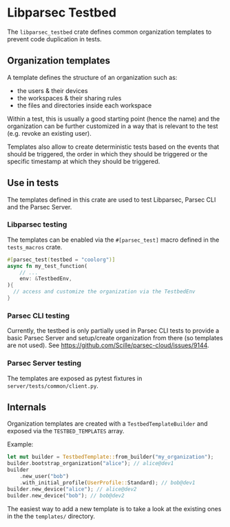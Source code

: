 # Libparsec Testbed

The `libparsec_testbed` crate defines common organization templates to prevent code
duplication in tests.

## Organization templates

A template defines the structure of an organization such as:

- the users & their devices
- the workspaces & their sharing rules
- the files and directories inside each workspace

Within a test, this is usually a good starting point (hence the name) and the
organization can be further customized in a way that is relevant to the test
(e.g. revoke an existing user).

Templates also allow to create deterministic tests based on the events that
should be triggered, the order in which they should be triggered or the
specific timestamp at which they should be triggered.

## Use in tests

The templates defined in this crate are used to test Libparsec, Parsec CLI and
the Parsec Server.

### Libparsec testing

The templates can be enabled via the `#[parsec_test]` macro defined in the
`tests_macros` crate.

```rust
#[parsec_test(testbed = "coolorg")]
async fn my_test_function(
    // ...
    env: &TestbedEnv,
){
  // access and customize the organization via the TestbedEnv
}
```

### Parsec CLI testing

Currently, the testbed is only partially used in Parsec CLI tests to provide a
basic Parsec Server and setup/create organization from there (so templates are
not used). See https://github.com/Scille/parsec-cloud/issues/9144.

### Parsec Server testing

The templates are exposed as pytest fixtures in `server/tests/common/client.py`.

## Internals

Organization templates are created with a `TestbedTemplateBuilder` and exposed
via the `TESTBED_TEMPLATES` array.

Example:

```rust
let mut builder = TestbedTemplate::from_builder("my_organization");
builder.bootstrap_organization("alice"); // alice@dev1
builder
    .new_user("bob")
    .with_initial_profile(UserProfile::Standard); // bob@dev1
builder.new_device("alice"); // alice@dev2
builder.new_device("bob"); // bob@dev2
```

The easiest way to add a new template is to take a look at the existing ones in
the the `templates/` directory.
